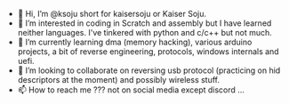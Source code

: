 - 👋 Hi, I’m @ksoju short for kaisersoju or Kaiser Soju.
- 👀 I’m interested in coding in Scratch and assembly but I have learned neither languages. I've tinkered with python and c/c++ but not much.
- 🌱 I’m currently learning dma (memory hacking), various arduino projects, a bit of reverse engineering, protocols, windows internals and uefi.
- 💞️ I’m looking to collaborate on reversing usb protocol (practicing on hid descriptors at the moment) and possibly wireless stuff.
- 📫 How to reach me ??? not on social media except discord ...

<!---
ksoju/ksoju is a ✨ special ✨ repository because its `README.md` (this file) appears on your GitHub profile.
You can click the Preview link to take a look at your changes.

stuff can be stored here that's isn't viewed...
discord: kaisersoju#6903 (only account/no alts)
https://discord.gg/dhRpgj49 EC Discord Channel
https://discord.gg/Kur8ecx5 Project EPO Discord
I'm on both but my privacy settings do not allow any direct messaging
--->

